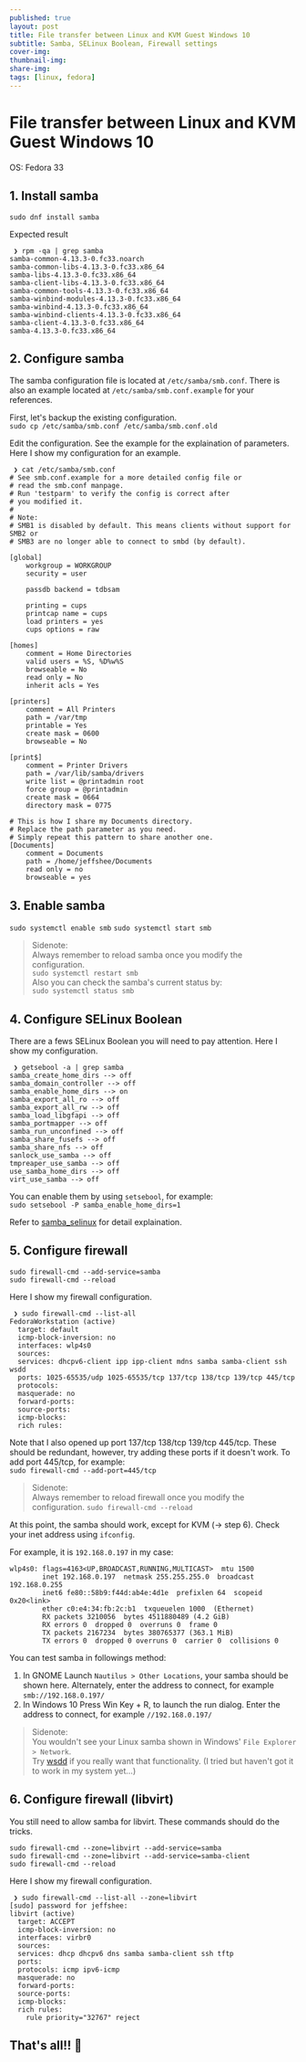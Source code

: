 ```yaml
---
published: true
layout: post
title: File transfer between Linux and KVM Guest Windows 10
subtitle: Samba, SELinux Boolean, Firewall settings
cover-img:
thumbnail-img:
share-img:
tags: [linux, fedora]
---
```


# File transfer between Linux and KVM Guest Windows 10

OS: Fedora 33

## 1. Install samba
`sudo dnf install samba`

Expected result
```
 ❯ rpm -qa | grep samba
samba-common-4.13.3-0.fc33.noarch
samba-common-libs-4.13.3-0.fc33.x86_64
samba-libs-4.13.3-0.fc33.x86_64
samba-client-libs-4.13.3-0.fc33.x86_64
samba-common-tools-4.13.3-0.fc33.x86_64
samba-winbind-modules-4.13.3-0.fc33.x86_64
samba-winbind-4.13.3-0.fc33.x86_64
samba-winbind-clients-4.13.3-0.fc33.x86_64
samba-client-4.13.3-0.fc33.x86_64
samba-4.13.3-0.fc33.x86_64
```

## 2. Configure samba
The samba configuration file is located at `/etc/samba/smb.conf`.
There is also an example located at `/etc/samba/smb.conf.example` for your references.

First, let's backup the existing configuration.  
`sudo cp /etc/samba/smb.conf /etc/samba/smb.conf.old`

Edit the configuration. See the example for the explaination of parameters.
Here I show my configuration for an example.
```
 ❯ cat /etc/samba/smb.conf
# See smb.conf.example for a more detailed config file or
# read the smb.conf manpage.
# Run 'testparm' to verify the config is correct after
# you modified it.
#
# Note:
# SMB1 is disabled by default. This means clients without support for SMB2 or
# SMB3 are no longer able to connect to smbd (by default).

[global]
	workgroup = WORKGROUP
	security = user

	passdb backend = tdbsam

	printing = cups
	printcap name = cups
	load printers = yes
	cups options = raw

[homes]
	comment = Home Directories
	valid users = %S, %D%w%S
	browseable = No
	read only = No
	inherit acls = Yes

[printers]
	comment = All Printers
	path = /var/tmp
	printable = Yes
	create mask = 0600
	browseable = No

[print$]
	comment = Printer Drivers
	path = /var/lib/samba/drivers
	write list = @printadmin root
	force group = @printadmin
	create mask = 0664
	directory mask = 0775

# This is how I share my Documents directory.
# Replace the path parameter as you need.
# Simply repeat this pattern to share another one.
[Documents]
	comment = Documents
	path = /home/jeffshee/Documents
	read only = no
	browseable = yes
```

## 3. Enable samba
`sudo systemctl enable smb`
`sudo systemctl start smb`

>Sidenote:  
Always remember to reload samba once you modify the configuration.  
`sudo systemctl restart smb`  
Also you can check the samba's current status by:  
`sudo systemctl status smb`

## 4. Configure SELinux Boolean
There are a fews SELinux Boolean you will need to pay attention.
Here I show my configuration.
```
 ❯ getsebool -a | grep samba
samba_create_home_dirs --> off
samba_domain_controller --> off
samba_enable_home_dirs --> on
samba_export_all_ro --> off
samba_export_all_rw --> off
samba_load_libgfapi --> off
samba_portmapper --> off
samba_run_unconfined --> off
samba_share_fusefs --> off
samba_share_nfs --> off
sanlock_use_samba --> off
tmpreaper_use_samba --> off
use_samba_home_dirs --> off
virt_use_samba --> off
```
You can enable them by using `setsebool`, for example:  
`sudo setsebool -P samba_enable_home_dirs=1`

Refer to [samba_selinux](https://linux.die.net/man/8/samba_selinux) for detail explaination.

## 5. Configure firewall
```
sudo firewall-cmd --add-service=samba
sudo firewall-cmd --reload
```

Here I show my firewall configuration.
```
 ❯ sudo firewall-cmd --list-all 
FedoraWorkstation (active)
  target: default
  icmp-block-inversion: no
  interfaces: wlp4s0
  sources: 
  services: dhcpv6-client ipp ipp-client mdns samba samba-client ssh wsdd
  ports: 1025-65535/udp 1025-65535/tcp 137/tcp 138/tcp 139/tcp 445/tcp
  protocols: 
  masquerade: no
  forward-ports: 
  source-ports: 
  icmp-blocks: 
  rich rules: 
```
Note that I also opened up port 137/tcp 138/tcp 139/tcp 445/tcp.
These should be redundant, however, try adding these ports if it doesn't work.
To add port 445/tcp, for example:  
`sudo firewall-cmd --add-port=445/tcp`

>Sidenote:  
Always remember to reload firewall once you modify the configuration.
`sudo firewall-cmd --reload`

At this point, the samba should work, except for KVM (-> step 6).
Check your inet address using `ifconfig`.

For example, it is `192.168.0.197` in my case:
```
wlp4s0: flags=4163<UP,BROADCAST,RUNNING,MULTICAST>  mtu 1500
        inet 192.168.0.197  netmask 255.255.255.0  broadcast 192.168.0.255
        inet6 fe80::58b9:f44d:ab4e:4d1e  prefixlen 64  scopeid 0x20<link>
        ether c0:e4:34:fb:2c:b1  txqueuelen 1000  (Ethernet)
        RX packets 3210056  bytes 4511880489 (4.2 GiB)
        RX errors 0  dropped 0  overruns 0  frame 0
        TX packets 2167234  bytes 380765377 (363.1 MiB)
        TX errors 0  dropped 0 overruns 0  carrier 0  collisions 0
```

You can test samba in followings method:
1. In GNOME
Launch `Nautilus > Other Locations`, your samba should be shown here.
Alternately, enter the address to connect, for example `smb://192.168.0.197/`
2. In Windows 10
Press Win Key + R, to launch the run dialog.
Enter the address to connect, for example `//192.168.0.197/`

>Sidenote:  
You wouldn't see your Linux samba shown in Windows' `File Explorer > Network`.  
Try [wsdd](https://github.com/christgau/wsdd) if you really want that functionality.
(I tried but haven't got it to work in my system yet...)

## 6. Configure firewall (libvirt)
You still need to allow samba for libvirt. These commands should do the tricks.
```
sudo firewall-cmd --zone=libvirt --add-service=samba
sudo firewall-cmd --zone=libvirt --add-service=samba-client
sudo firewall-cmd --reload
```

Here I show my firewall configuration.
```
 ❯ sudo firewall-cmd --list-all --zone=libvirt
[sudo] password for jeffshee: 
libvirt (active)
  target: ACCEPT
  icmp-block-inversion: no
  interfaces: virbr0
  sources: 
  services: dhcp dhcpv6 dns samba samba-client ssh tftp
  ports: 
  protocols: icmp ipv6-icmp
  masquerade: no
  forward-ports: 
  source-ports: 
  icmp-blocks: 
  rich rules: 
	rule priority="32767" reject

```

## That's all!! 🤩
